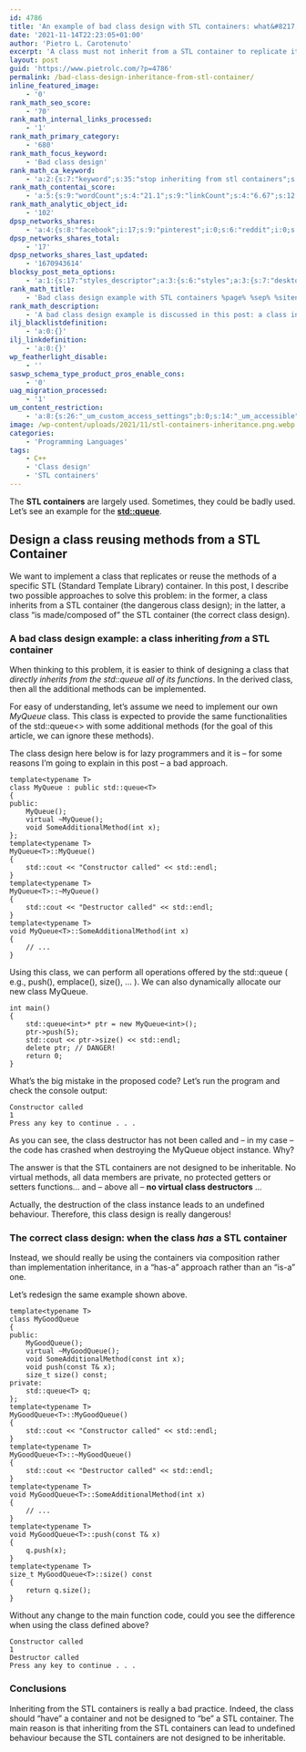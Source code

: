 ```yaml
---
id: 4786
title: 'An example of bad class design with STL containers: what&#8217;s the solution?'
date: '2021-11-14T22:23:05+01:00'
author: 'Pietro L. Carotenuto'
excerpt: 'A class must not inherit from a STL container to replicate its behavior and add some few new functionalities. Let''s see why...'
layout: post
guid: 'https://www.pietrolc.com/?p=4786'
permalink: /bad-class-design-inheritance-from-stl-container/
inline_featured_image:
    - '0'
rank_math_seo_score:
    - '70'
rank_math_internal_links_processed:
    - '1'
rank_math_primary_category:
    - '680'
rank_math_focus_keyword:
    - 'Bad class design'
rank_math_ca_keyword:
    - 'a:2:{s:7:"keyword";s:35:"stop inheriting from stl containers";s:7:"country";s:3:"all";}'
rank_math_contentai_score:
    - 'a:5:{s:9:"wordCount";s:4:"21.1";s:9:"linkCount";s:4:"6.67";s:12:"headingCount";s:2:"40";s:10:"mediaCount";s:1:"0";s:8:"keywords";s:5:"13.33";}'
rank_math_analytic_object_id:
    - '102'
dpsp_networks_shares:
    - 'a:4:{s:8:"facebook";i:17;s:9:"pinterest";i:0;s:6:"reddit";i:0;s:7:"twitter";i:0;}'
dpsp_networks_shares_total:
    - '17'
dpsp_networks_shares_last_updated:
    - '1670943614'
blocksy_post_meta_options:
    - 'a:1:{s:17:"styles_descriptor";a:3:{s:6:"styles";a:3:{s:7:"desktop";s:0:"";s:6:"tablet";s:0:"";s:6:"mobile";s:0:"";}s:12:"google_fonts";a:0:{}s:7:"version";i:6;}}'
rank_math_title:
    - 'Bad class design example with STL containers %page% %sep% %sitename%'
rank_math_description:
    - 'A bad class design example is discussed in this post: a class inheriting from a STL container. The right approach is proposed and commented. '
ilj_blacklistdefinition:
    - 'a:0:{}'
ilj_linkdefinition:
    - 'a:0:{}'
wp_featherlight_disable:
    - ''
saswp_schema_type_product_pros_enable_cons:
    - '0'
uag_migration_processed:
    - '1'
um_content_restriction:
    - 'a:8:{s:26:"_um_custom_access_settings";b:0;s:14:"_um_accessible";i:0;s:28:"_um_access_hide_from_queries";b:0;s:19:"_um_noaccess_action";i:0;s:30:"_um_restrict_by_custom_message";i:0;s:27:"_um_restrict_custom_message";s:0:"";s:19:"_um_access_redirect";i:0;s:23:"_um_access_redirect_url";s:0:"";}'
image: /wp-content/uploads/2021/11/stl-containers-inheritance.png.webp
categories:
    - 'Programming Languages'
tags:
    - C++
    - 'Class design'
    - 'STL containers'
---
```


The **STL containers** are largely used. Sometimes, they could be badly used. Let’s see an example for the **[std::queue](https://en.cppreference.com/w/cpp/container/queue)**.

## Design a class reusing methods from a STL Container

We want to implement a class that replicates or reuse the methods of a specific STL (Standard Template Library) container. In this post, I describe two possible approaches to solve this problem: in the former, a class inherits from a STL container (the dangerous class design); in the latter, a class “is made/composed of” the STL container (the correct class design).

### A bad class design example: a class inheriting *from* a STL container

When thinking to this problem, it is easier to think of designing a class that *directly inherits from the std::queue all of its functions*. In the derived class, then all the additional methods can be implemented.

For easy of understanding, let’s assume we need to implement our own *MyQueue* class. This class is expected to provide the same functionalities of the std::queue&lt;&gt; with some additional methods (for the goal of this article, we can ignore these methods).

The class design here below is for lazy programmers and it is – for some reasons I’m going to explain in this post – a bad approach.

```
template<typename T>
class MyQueue : public std::queue<T>
{
public:
    MyQueue();
    virtual ~MyQueue();
    void SomeAdditionalMethod(int x);
};
template<typename T>
MyQueue<T>::MyQueue()
{
    std::cout << "Constructor called" << std::endl;
}
template<typename T>
MyQueue<T>::~MyQueue()
{
    std::cout << "Destructor called" << std::endl;
}
template<typename T>
void MyQueue<T>::SomeAdditionalMethod(int x)
{
    // ...
}
```

Using this class, we can perform all operations offered by the std::queue ( e.g., push(), emplace(), size(), … ). We can also dynamically allocate our new class MyQueue.

```
int main()
{
    std::queue<int>* ptr = new MyQueue<int>();
    ptr->push(5);
    std::cout << ptr->size() << std::endl;
    delete ptr; // DANGER!
    return 0;
}
```

What’s the big mistake in the proposed code? Let’s run the program and check the console output:

```
Constructor called
1
Press any key to continue . . .
```

As you can see, the class destructor has not been called and – in my case – the code has crashed when destroying the MyQueue object instance. Why?

The answer is that the STL containers are not designed to be inheritable. No virtual methods, all data members are private, no protected getters or setters functions… and – above all – **no virtual class destructors** …

Actually, the destruction of the class instance leads to an undefined behaviour. Therefore, this class design is really dangerous!

### The correct class design: when the class *has* a STL container

Instead, we should really be using the containers via composition rather than implementation inheritance, in a “has-a” approach rather than an “is-a” one.

Let’s redesign the same example shown above.

```
template<typename T>
class MyGoodQueue
{
public:
    MyGoodQueue();
    virtual ~MyGoodQueue();
    void SomeAdditionalMethod(const int x);
    void push(const T& x);
    size_t size() const;
private:
    std::queue<T> q;
};
template<typename T>
MyGoodQueue<T>::MyGoodQueue()
{
    std::cout << "Constructor called" << std::endl;
}
template<typename T>
MyGoodQueue<T>::~MyGoodQueue()
{
    std::cout << "Destructor called" << std::endl;
}
template<typename T>
void MyGoodQueue<T>::SomeAdditionalMethod(int x)
{
    // ...
}
template<typename T>
void MyGoodQueue<T>::push(const T& x)
{
    q.push(x);
}
template<typename T>
size_t MyGoodQueue<T>::size() const
{
    return q.size();
}
```

Without any change to the main function code, could you see the difference when using the class defined above?

```
Constructor called
1
Destructor called
Press any key to continue . . .
```

### Conclusions

Inheriting from the STL containers is really a bad practice. Indeed, the class should “have” a container and not be designed to “be” a STL container. The main reason is that inheriting from the STL containers can lead to undefined behaviour because the STL containers are not designed to be inheritable.